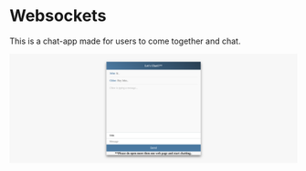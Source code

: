 # Websockets

This is a chat-app made for users to come together and chat.

![Chat](images/chat.png)